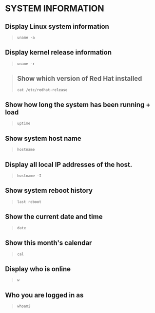 # SYSTEM INFORMATION

## Display Linux system information
> ```
> uname -a
> ```

## Display kernel release information
> ```
> uname -r
> ```

>  ## Show which version of Red Hat installed
> ```
> cat /etc/redhat-release
> ```

## Show how long the system has been running + load
> ```
> uptime
> ```

## Show system host name
> ```
> hostname
> ```

## Display all local IP addresses of the host.
> ```
> hostname -I
> ```

## Show system reboot history
> ```
> last reboot
> ```

## Show the current date and time
> ```
> date
> ```

## Show this month's calendar
> ```
> cal
> ```

## Display who is online
> ```
> w
> ```

## Who you are logged in as
> ```
> whoami
> ```

